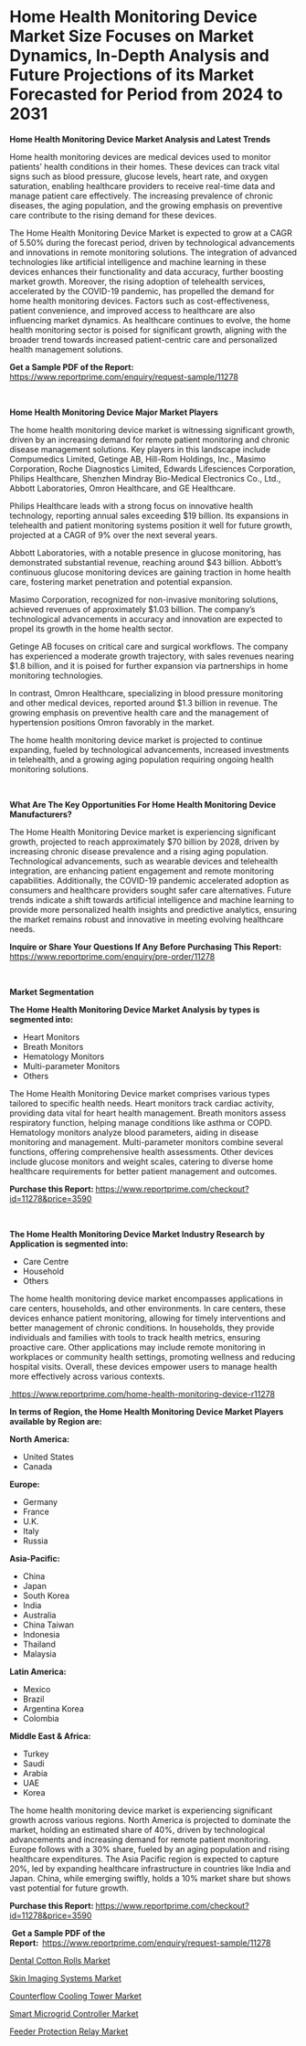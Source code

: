 <p><h1>Home Health Monitoring Device Market Size Focuses on Market Dynamics, In-Depth Analysis and Future Projections of its Market Forecasted for Period from 2024 to 2031</h1></p><p><strong>Home Health Monitoring Device Market Analysis and Latest Trends</strong></p>
<p><p>Home health monitoring devices are medical devices used to monitor patients’ health conditions in their homes. These devices can track vital signs such as blood pressure, glucose levels, heart rate, and oxygen saturation, enabling healthcare providers to receive real-time data and manage patient care effectively. The increasing prevalence of chronic diseases, the aging population, and the growing emphasis on preventive care contribute to the rising demand for these devices.</p><p>The Home Health Monitoring Device Market is expected to grow at a CAGR of 5.50% during the forecast period, driven by technological advancements and innovations in remote monitoring solutions. The integration of advanced technologies like artificial intelligence and machine learning in these devices enhances their functionality and data accuracy, further boosting market growth. Moreover, the rising adoption of telehealth services, accelerated by the COVID-19 pandemic, has propelled the demand for home health monitoring devices. Factors such as cost-effectiveness, patient convenience, and improved access to healthcare are also influencing market dynamics. As healthcare continues to evolve, the home health monitoring sector is poised for significant growth, aligning with the broader trend towards increased patient-centric care and personalized health management solutions.</p></p>
<p><strong>Get a Sample PDF of the Report:&nbsp;</strong> <a href="https://www.reportprime.com/enquiry/request-sample/11278?utm_campaign=102&utm_medium=2&utm_source=Github&utm_content=ia&utm_term=02122024&utm_id=home-health-monitoring-device">https://www.reportprime.com/enquiry/request-sample/11278</a></p>
<p>&nbsp;</p>
<p><strong>Home Health Monitoring Device Major Market Players</strong></p>
<p><p>The home health monitoring device market is witnessing significant growth, driven by an increasing demand for remote patient monitoring and chronic disease management solutions. Key players in this landscape include Compumedics Limited, Getinge AB, Hill-Rom Holdings, Inc., Masimo Corporation, Roche Diagnostics Limited, Edwards Lifesciences Corporation, Philips Healthcare, Shenzhen Mindray Bio-Medical Electronics Co., Ltd., Abbott Laboratories, Omron Healthcare, and GE Healthcare.</p><p>Philips Healthcare leads with a strong focus on innovative health technology, reporting annual sales exceeding $19 billion. Its expansions in telehealth and patient monitoring systems position it well for future growth, projected at a CAGR of 9% over the next several years.</p><p>Abbott Laboratories, with a notable presence in glucose monitoring, has demonstrated substantial revenue, reaching around $43 billion. Abbott’s continuous glucose monitoring devices are gaining traction in home health care, fostering market penetration and potential expansion.</p><p>Masimo Corporation, recognized for non-invasive monitoring solutions, achieved revenues of approximately $1.03 billion. The company’s technological advancements in accuracy and innovation are expected to propel its growth in the home health sector.</p><p>Getinge AB focuses on critical care and surgical workflows. The company has experienced a moderate growth trajectory, with sales revenues nearing $1.8 billion, and it is poised for further expansion via partnerships in home monitoring technologies.</p><p>In contrast, Omron Healthcare, specializing in blood pressure monitoring and other medical devices, reported around $1.3 billion in revenue. The growing emphasis on preventive health care and the management of hypertension positions Omron favorably in the market.</p><p>The home health monitoring device market is projected to continue expanding, fueled by technological advancements, increased investments in telehealth, and a growing aging population requiring ongoing health monitoring solutions.</p></p>
<p>&nbsp;</p>
<p><strong>What Are The Key Opportunities For Home Health Monitoring Device Manufacturers?</strong></p>
<p><p>The Home Health Monitoring Device market is experiencing significant growth, projected to reach approximately $70 billion by 2028, driven by increasing chronic disease prevalence and a rising aging population. Technological advancements, such as wearable devices and telehealth integration, are enhancing patient engagement and remote monitoring capabilities. Additionally, the COVID-19 pandemic accelerated adoption as consumers and healthcare providers sought safer care alternatives. Future trends indicate a shift towards artificial intelligence and machine learning to provide more personalized health insights and predictive analytics, ensuring the market remains robust and innovative in meeting evolving healthcare needs.</p></p>
<p><strong>Inquire or Share Your Questions If Any Before Purchasing This Report:</strong> <a href="https://www.reportprime.com/enquiry/pre-order/11278?utm_campaign=102&utm_medium=2&utm_source=Github&utm_content=ia&utm_term=02122024&utm_id=home-health-monitoring-device">https://www.reportprime.com/enquiry/pre-order/11278</a></p>
<p>&nbsp;</p>
<p><strong>Market Segmentation</strong></p>
<p><strong>The Home Health Monitoring Device Market Analysis by types is segmented into:</strong></p>
<p><ul><li>Heart Monitors</li><li>Breath Monitors</li><li>Hematology Monitors</li><li>Multi-parameter Monitors</li><li>Others</li></ul></p>
<p><p>The Home Health Monitoring Device market comprises various types tailored to specific health needs. Heart monitors track cardiac activity, providing data vital for heart health management. Breath monitors assess respiratory function, helping manage conditions like asthma or COPD. Hematology monitors analyze blood parameters, aiding in disease monitoring and management. Multi-parameter monitors combine several functions, offering comprehensive health assessments. Other devices include glucose monitors and weight scales, catering to diverse home healthcare requirements for better patient management and outcomes.</p></p>
<p><strong>Purchase this Report:&nbsp;</strong><a href="https://www.reportprime.com/checkout?id=11278&price=3590&utm_campaign=102&utm_medium=2&utm_source=Github&utm_content=ia&utm_term=02122024&utm_id=home-health-monitoring-device">https://www.reportprime.com/checkout?id=11278&price=3590</a></p>
<p>&nbsp;</p>
<p><strong>The Home Health Monitoring Device Market Industry Research by Application is segmented into:</strong></p>
<p><ul><li>Care Centre</li><li>Household</li><li>Others</li></ul></p>
<p><p>The home health monitoring device market encompasses applications in care centers, households, and other environments. In care centers, these devices enhance patient monitoring, allowing for timely interventions and better management of chronic conditions. In households, they provide individuals and families with tools to track health metrics, ensuring proactive care. Other applications may include remote monitoring in workplaces or community health settings, promoting wellness and reducing hospital visits. Overall, these devices empower users to manage health more effectively across various contexts.</p></p>
<p><a href="https://www.reportprime.com/home-health-monitoring-device-r11278?utm_campaign=102&utm_medium=2&utm_source=Github&utm_content=ia&utm_term=02122024&utm_id=home-health-monitoring-device">&nbsp;https://www.reportprime.com/home-health-monitoring-device-r11278</a></p>
<p><strong>In terms of Region, the Home Health Monitoring Device Market Players available by Region are:</strong></p>
<p>
    <p> <strong> North America: </strong>
        <ul>
            <li>United States</li>
            <li>Canada</li>
        </ul>
        </p> 
    <p> <strong> Europe: </strong>
        <ul>
            <li>Germany</li>
            <li>France</li>
            <li>U.K.</li>
            <li>Italy</li>
            <li>Russia</li>
        </ul>
        </p> 
    <p> <strong> Asia-Pacific: </strong>
        <ul>
            <li>China</li>
            <li>Japan</li>
            <li>South Korea</li>
            <li>India</li>
            <li>Australia</li>
            <li>China Taiwan</li>
            <li>Indonesia</li>
            <li>Thailand</li>
            <li>Malaysia</li>
        </ul>
        </p> 
    <p> <strong> Latin America: </strong>
        <ul>
            <li>Mexico</li>
            <li>Brazil</li>
            <li>Argentina Korea</li>
            <li>Colombia</li>
        </ul>
        </p> 
    <p> <strong> Middle East & Africa: </strong>
        <ul>
            <li>Turkey</li>
            <li>Saudi</li>
            <li>Arabia</li>
            <li>UAE</li>
            <li>Korea</li>
        </ul>
    </p>
    </p>
<p><p>The home health monitoring device market is experiencing significant growth across various regions. North America is projected to dominate the market, holding an estimated share of 40%, driven by technological advancements and increasing demand for remote patient monitoring. Europe follows with a 30% share, fueled by an aging population and rising healthcare expenditures. The Asia Pacific region is expected to capture 20%, led by expanding healthcare infrastructure in countries like India and Japan. China, while emerging swiftly, holds a 10% market share but shows vast potential for future growth.</p></p>
<p><strong>Purchase this Report: </strong><a href="https://www.reportprime.com/checkout?id=11278&price=3590&utm_campaign=102&utm_medium=2&utm_source=Github&utm_content=ia&utm_term=02122024&utm_id=home-health-monitoring-device">https://www.reportprime.com/checkout?id=11278&price=3590</a></p>
<p>&nbsp;<strong>Get a Sample PDF of the Report:&nbsp;&nbsp;</strong><a href="https://www.reportprime.com/enquiry/request-sample/11278?utm_campaign=102&utm_medium=2&utm_source=Github&utm_content=ia&utm_term=02122024&utm_id=home-health-monitoring-device">https://www.reportprime.com/enquiry/request-sample/11278</a></p>
<p><strong></strong></p>
<p><p><a href="https://github.com/AshrafKhan865/Market-Research-Report-List-1/blob/main/dental-cotton-rolls-market.md?utm_campaign=102&utm_medium=2&utm_source=Github&utm_content=ia&utm_term=02122024&utm_id=home-health-monitoring-device">Dental Cotton Rolls Market</a></p><p><a href="https://issuu.com/reportprime-2/docs/skin-imaging-systems-market-size-2030.pptx?utm_campaign=102&utm_medium=2&utm_source=Github&utm_content=ia&utm_term=02122024&utm_id=home-health-monitoring-device">Skin Imaging Systems Market</a></p><p><a href="https://www.linkedin.com/pulse/counterflow-cooling-tower-market-trends-focusing-insight-urnve?utm_campaign=102&utm_medium=2&utm_source=Github&utm_content=ia&utm_term=02122024&utm_id=home-health-monitoring-device">Counterflow Cooling Tower Market</a></p><p><a href="https://github.com/gullattedenna/Market-Research-Report-List-1/blob/main/smart-microgrid-controller-market.md?utm_campaign=102&utm_medium=2&utm_source=Github&utm_content=ia&utm_term=02122024&utm_id=home-health-monitoring-device">Smart Microgrid Controller Market</a></p><p><a href="https://www.linkedin.com/pulse/feeder-protection-relay-market-overview-components-application-gga3e?utm_campaign=102&utm_medium=2&utm_source=Github&utm_content=ia&utm_term=02122024&utm_id=home-health-monitoring-device">Feeder Protection Relay Market</a></p></p>